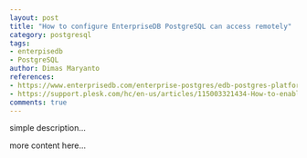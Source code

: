 ```yaml
---
layout: post
title: "How to configure EnterpriseDB PostgreSQL can access remotely"
category: postgresql
tags: 
- enterpisedb
- PostgreSQL
author: Dimas Maryanto
references:
- https://www.enterprisedb.com/enterprise-postgres/edb-postgres-platform
- https://support.plesk.com/hc/en-us/articles/115003321434-How-to-enable-remote-access-to-PostgreSQL-server-on-a-Plesk-server-
comments: true
---
```



simple description...
<!--more-->

more content here...